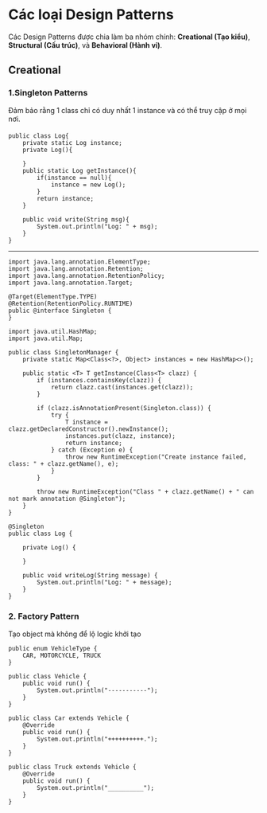 # Các loại Design Patterns
 Các Design Patterns được chia làm ba nhóm chính: **Creational (Tạo kiểu)**, **Structural (Cấu trúc)**, và **Behavioral (Hành vi)**.

## Creational
### 1.**Singleton Patterns**
Đảm bảo rằng 1 class chỉ có duy nhất 1 instance và có thể truy cập ở mọi nơi.
#### 
```
public class Log{
    private static Log instance;
    private Log(){

    }
    public static Log getInstance(){
        if(instance == null){
            instance = new Log();
        }
        return instance;
    }

    public void write(String msg){
        System.out.println("Log: " + msg);
    }
}
```
-----
```
import java.lang.annotation.ElementType;
import java.lang.annotation.Retention;
import java.lang.annotation.RetentionPolicy;
import java.lang.annotation.Target;

@Target(ElementType.TYPE)  
@Retention(RetentionPolicy.RUNTIME)
public @interface Singleton {
}
```

```
import java.util.HashMap;
import java.util.Map;

public class SingletonManager {
    private static Map<Class<?>, Object> instances = new HashMap<>();

    public static <T> T getInstance(Class<T> clazz) {
        if (instances.containsKey(clazz)) {
            return clazz.cast(instances.get(clazz));
        }

        if (clazz.isAnnotationPresent(Singleton.class)) {
            try {
                T instance = clazz.getDeclaredConstructor().newInstance();
                instances.put(clazz, instance);
                return instance;
            } catch (Exception e) {
                throw new RuntimeException("Create instance failed, class: " + clazz.getName(), e);
            }
        }

        throw new RuntimeException("Class " + clazz.getName() + " can not mark annotation @Singleton");
    }
}
```
```
@Singleton 
public class Log {

    private Log() {
    
    }

    public void writeLog(String message) {
        System.out.println("Log: " + message);
    }
}

```

### 2. **Factory Pattern**
Tạo object mà không để lộ logic khởi tạo
```
public enum VehicleType {
    CAR, MOTORCYCLE, TRUCK
}
```

```
public class Vehicle {
    public void run() {
        System.out.println("-----------");
    }
}
```

```
public class Car extends Vehicle {
    @Override
    public void run() {
        System.out.println("++++++++++.");
    }
}
```

```
public class Truck extends Vehicle {
    @Override
    public void run() {
        System.out.println("__________");
    }
}
```